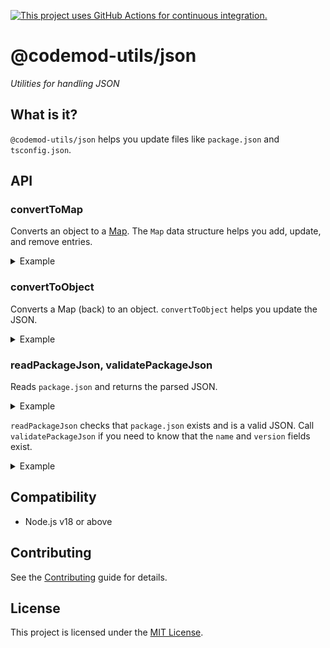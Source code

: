 [![This project uses GitHub Actions for continuous integration.](https://github.com/ijlee2/codemod-utils/actions/workflows/ci.yml/badge.svg)](https://github.com/ijlee2/codemod-utils/actions/workflows/ci.yml)

# @codemod-utils/json

_Utilities for handling JSON_


## What is it?

`@codemod-utils/json` helps you update files like `package.json` and `tsconfig.json`.


## API

### convertToMap

Converts an object to a [Map](https://developer.mozilla.org/docs/Web/JavaScript/Reference/Global_Objects/Map). The `Map` data structure helps you add, update, and remove entries.

<details>

<summary>Example</summary>

```js
import { convertToMap } from '@codemod-utils/json';

function updateDependencies(packageJson) {
  const dependencies = convertToMap(packageJson['dependencies']);

  const packagesToDelete = [
    '@embroider/macros',
    'ember-auto-import',
    'ember-cli-babel',
    'ember-cli-htmlbars',
  ];

  packagesToDelete.forEach((packageName) => {
    dependencies.delete(packageName);
  });
}
```

</details>


### convertToObject

Converts a Map (back) to an object. `convertToObject` helps you update the JSON.

<details>

<summary>Example</summary>

```js
import { convertToMap, convertToObject } from '@codemod-utils/json';

function updateDependencies(packageJson) {
  const dependencies = convertToMap(packageJson['dependencies']);

  const packagesToDelete = [
    '@embroider/macros',
    'ember-auto-import',
    'ember-cli-babel',
    'ember-cli-htmlbars',
  ];

  packagesToDelete.forEach((packageName) => {
    dependencies.delete(packageName);
  });

  packageJson['dependencies'] = convertToObject(dependencies);
}
```

</details>


### readPackageJson, validatePackageJson

Reads `package.json` and returns the parsed JSON.

<details>

<summary>Example</summary>

```js
import { readPackageJson } from '@codemod-utils/json';

const { dependencies, devDependencies } = readPackageJson({
  projectRoot: '__projectRoot__',
});

const projectDependencies = new Map([
  ...Object.entries(dependencies ?? {}),
  ...Object.entries(devDependencies ?? {}),
]);

const hasTypeScript = projectDependencies.has('typescript');
```

</details>

`readPackageJson` checks that `package.json` exists and is a valid JSON. Call `validatePackageJson` if you need to know that the `name` and `version` fields exist.

<details>

<summary>Example</summary>

```js
import { readPackageJson, validatePackageJson } from '@codemod-utils/json';

const packageJson = readPackageJson({
  projectRoot: '__projectRoot__',
});

validatePackageJson(packageJson);

const { name, version } = packageJson;
```

</details>


## Compatibility

- Node.js v18 or above


## Contributing

See the [Contributing](../../CONTRIBUTING.md) guide for details.


## License

This project is licensed under the [MIT License](LICENSE.md).
